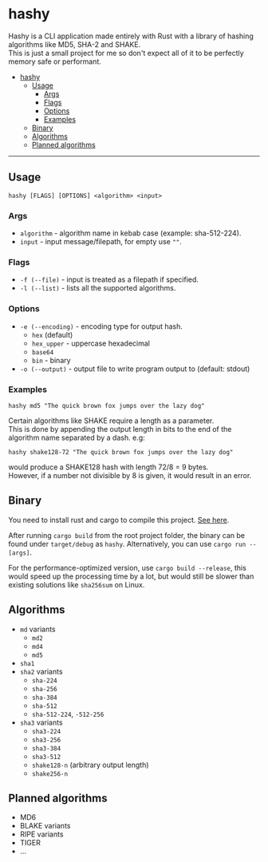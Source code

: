 # hashy

Hashy is a CLI application made entirely with Rust with a library of hashing algorithms like MD5, SHA-2 and SHAKE.\
This is just a small project for me so don't expect all of it to be perfectly memory safe or performant.

- [hashy](#hashy)
  - [Usage](#usage)
    - [Args](#args)
    - [Flags](#flags)
    - [Options](#options)
    - [Examples](#examples)
  - [Binary](#binary)
  - [Algorithms](#algorithms)
  - [Planned algorithms](#planned-algorithms)

* * *

## Usage

`hashy [FLAGS] [OPTIONS] <algorithm> <input>`

### Args
- `algorithm` - algorithm name in kebab case (example: sha-512-224).
- `input` - input message/filepath, for empty use `""`.

### Flags
- `-f (--file)` - input is treated as a filepath if specified.
- `-l (--list)` - lists all the supported algorithms.

### Options
- `-e (--encoding)` - encoding type for output hash.
  - `hex` (default)
  - `hex_upper` - uppercase hexadecimal
  - `base64`
  - `bin` - binary
- `-o (--output)` - output file to write program output to (default: stdout)

### Examples

`hashy md5 "The quick brown fox jumps over the lazy dog"`

Certain algorithms like SHAKE require a length as a parameter.\
This is done by appending the output length in bits to the end of the algorithm name separated by
a dash. e.g:

`hashy shake128-72 "The quick brown fox jumps over the lazy dog"`

would produce a SHAKE128 hash with length 72/8 = 9 bytes.\
However, if a number not divisible by 8 is given, it would result in an error.

## Binary

You need to install rust and cargo to compile this project. [See here](https://www.rust-lang.org/tools/install).

After running `cargo build` from the root project folder, the binary can be found under `target/debug` as `hashy`. Alternatively, you can use `cargo run -- [args]`. 

For the performance-optimized version, use `cargo build --release`, this would speed up the processing time by a lot, but would still be slower than existing solutions like `sha256sum` on Linux.

## Algorithms

- `md` variants
  - `md2`
  - `md4`
  - `md5`
- `sha1`
- `sha2` variants
  - `sha-224`
  - `sha-256`
  - `sha-384`
  - `sha-512`
  - `sha-512-224`, `-512-256`
- `sha3` variants
  - `sha3-224`
  - `sha3-256`
  - `sha3-384`
  - `sha3-512`
  - `shake128-n` (arbitrary output length)
  - `shake256-n`

## Planned algorithms

- MD6
- BLAKE variants
- RIPE variants
- TIGER
- ...
